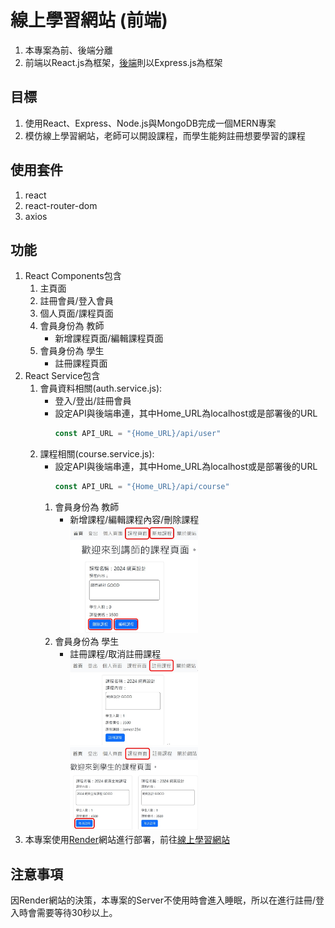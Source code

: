 # 線上學習網站 (前端)  
1. 本專案為前、後端分離
2. 前端以React.js為框架，[後端](https://github.com/james-chiou/mern_project_server)則以Express.js為框架
## 目標
1. 使用React、Express、Node.js與MongoDB完成一個MERN專案
2. 模仿線上學習網站，老師可以開設課程，而學生能夠註冊想要學習的課程
## 使用套件
1. react
2. react-router-dom
3. axios
## 功能
1. React Components包含  
   1. 主頁面
   2. 註冊會員/登入會員
   3. 個人頁面/課程頁面
   4. 會員身份為 教師 
      * 新增課程頁面/編輯課程頁面
   6. 會員身份為 學生 
      * 註冊課程頁面
2. React Service包含  
   1. 會員資料相關(auth.service.js):
      * 登入/登出/註冊會員
      * 設定API與後端串連，其中Home_URL為localhost或是部署後的URL
        ```javascript
        const API_URL = "{Home_URL}/api/user"
        ```
   2. 課程相關(course.service.js):
      * 設定API與後端串連，其中Home_URL為localhost或是部署後的URL
        ```javascript
        const API_URL = "{Home_URL}/api/course"
        ```   
      1. 會員身份為 教師  
         * 新增課程/編輯課程內容/刪除課程  
           <img src="public/project9-2.jpg" alt="" width="50%"/>
      2. 會員身份為 學生  
         * 註冊課程/取消註冊課程  
           <img src="public/project9-3.jpg" alt="" width="50%"/>
           <img src="public/project9-4.jpg" alt="" width="50%"/>
3. 本專案使用[Render](https://render.com/)網站進行部署，前往[線上學習網站](https://mern-project-client-49t7.onrender.com)
## 注意事項
因Render網站的決策，本專案的Server不使用時會進入睡眠，所以在進行註冊/登入時會需要等待30秒以上。
